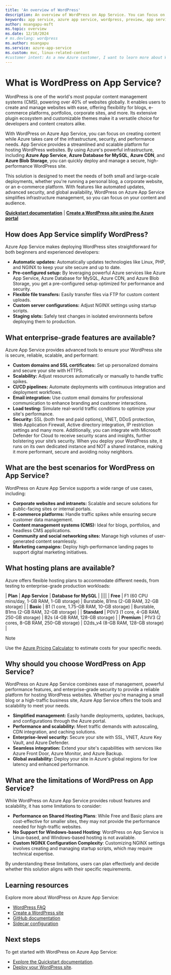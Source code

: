 ```yaml
---
title: 'An overview of WordPress'
description: An overview of WordPress on App Service. You can focus on creating WP content while Azure takes care of the infrastructure, security, and performance needs.
keywords: app service, azure app service, wordpress, preview, app service on linux, plugins, mysql flexible server, wordpress on linux, php
author: msangapu-msft
ms.topic: overview
ms.date: 12/10/2024
# ms.devlang: wordpress
ms.author: msangapu
ms.service: azure-app-service
ms.custom: mvc, linux-related-content
#customer intent: As a new Azure customer, I want to learn more about WordPress on App Service so that I can build an effective WP site.
---
```


# What is WordPress on App Service?

WordPress is one of the world's most popular content management systems (CMS), powering over 40% of websites globally. It enables users to create and manage websites with ease, offering flexibility for blogs, e-commerce platforms, portfolios, corporate sites, and more. Its extensive plugin ecosystem and customizable themes make it a versatile choice for developers and content creators alike.

With WordPress on Azure App Service, you can focus on creating content while Azure takes care of the infrastructure, security, and performance needs. App Service provides a streamlined and scalable platform for hosting WordPress websites. By using Azure's powerful infrastructure, including **Azure App Service**, **Azure Database for MySQL**, **Azure CDN**, and **Azure Blob Storage**, you can quickly deploy and manage a secure, high-performance WordPress site.

This solution is designed to meet the needs of both small and large-scale deployments, whether you're running a personal blog, a corporate website, or an e-commerce platform. With features like automated updates, advanced security, and global availability, WordPress on Azure App Service simplifies infrastructure management, so you can focus on your content and audience.

[**Quickstart documentation**](quickstart-wordpress.md) | [**Create a WordPress site using the Azure portal**](https://portal.azure.com/#create/WordPress.WordPress)

## How does App Service simplify WordPress?

Azure App Service makes deploying WordPress sites straightforward for both beginners and experienced developers:

- **Automatic updates:** Automatically updates technologies like Linux, PHP, and NGINX to keep your site secure and up to date.
- **Pre-configured setup:** By leveraging powerful Azure services like Azure App Service, Azure Database for MySQL, Azure CDN, and Azure Blob Storage, you get a pre-configured setup optimized for performance and security.
- **Flexible file transfers:** Easily transfer files via FTP for custom content uploads.
- **Custom server configurations:** Adjust NGINX settings using startup scripts.
- **Staging slots:** Safely test changes in isolated environments before deploying them to production.

## What enterprise-grade features are available?

Azure App Service provides advanced tools to ensure your WordPress site is secure, reliable, scalable, and performant:

- **Custom domains and SSL certificates:** Set up personalized domains and secure your site with HTTPS.
- **Scalability:** Adjust resources automatically or manually to handle traffic spikes.
- **CI/CD pipelines:** Automate deployments with continuous integration and deployment workflows.
- **Email integration:** Use custom email domains for professional communication to enhance branding and customer interactions.
- **Load testing:** Simulate real-world traffic conditions to optimize your site's performance.
- **Security:** SSL (both free and paid options), VNET, DDoS protection, Web Application Firewall, Active directory integration, IP restriction settings and many more. Additionally, you can integrate with Microsoft  Defender for Cloud to receive security scans and insights, further bolstering your site’s security.  When you deploy your WordPress site, it runs on its own dedicated instance and NOT a shared instance, making it more performant, secure and avoiding noisy neighbors.  


## What are the best scenarios for WordPress on App Service?

WordPress on Azure App Service supports a wide range of use cases, including:

- **Corporate websites and intranets:** Scalable and secure solutions for public-facing sites or internal portals.
- **E-commerce platforms:** Handle traffic spikes while ensuring secure customer data management.
- **Content management systems (CMS):** Ideal for blogs, portfolios, and headless CMS applications.
- **Community and social networking sites:** Manage high volumes of user-generated content seamlessly.
- **Marketing campaigns:** Deploy high-performance landing pages to support digital marketing initiatives.


## What hosting plans are available?

Azure offers flexible hosting plans to accommodate different needs, from testing to enterprise-grade production workloads:

| **Plan**      | **App Service**                          | **Database for MySQL**                          |
||||
| **Free**      | F1 (60 CPU mins/day, 1-GB RAM, 1-GB storage) | Burstable, B1ms (2-GB RAM, 32-GB storage)       |
| **Basic**     | B1 (1 core, 1.75-GB RAM, 10-GB storage)   | Burstable, B1ms (2-GB RAM, 32-GB storage)       |
| **Standard**  | P0V3 (1 core, 4-GB RAM, 250-GB storage)  | B2s (4-GB RAM, 128-GB storage)                  |
| **Premium**   | P1V3 (2 cores, 8-GB RAM, 250-GB storage) | D2ds_v4 (8-GB RAM, 128-GB storage)              |

> [!NOTE]
> Use the [Azure Pricing Calculator](https://azure.microsoft.com/pricing/calculator/) to estimate costs for your specific needs.


## Why should you choose WordPress on App Service?

WordPress on Azure App Service combines ease of management, powerful performance features, and enterprise-grade security to provide a reliable platform for hosting WordPress websites. Whether you're managing a small blog or a high-traffic business site, Azure App Service offers the tools and scalability to meet your needs.

- **Simplified management:** Easily handle deployments, updates, backups, and configurations through the Azure portal.
- **Performance and scalability:** Meet traffic demands with autoscaling, CDN integration, and caching solutions.
- **Enterprise-level security:** Secure your site with SSL, VNET, Azure Key Vault, and Azure Defender.
- **Seamless integration:** Extend your site's capabilities with services like Azure Front Door, Azure Monitor, and Azure Backup.
- **Global availability:** Deploy your site in Azure's global regions for low latency and enhanced performance.

## What are the limitations of WordPress on App Service?

While WordPress on Azure App Service provides robust features and scalability, it has some limitations to consider:

- **Performance on Shared Hosting Plans**: While Free and Basic plans are cost-effective for smaller sites, they may not provide the performance needed for high-traffic websites.
- **No Support for Windows-based Hosting**: WordPress on App Service is Linux-based, and Windows-based hosting is not available.
- **Custom NGINX Configuration Complexity**: Customizing NGINX settings involves creating and managing startup scripts, which may require technical expertise.

By understanding these limitations, users can plan effectively and decide whether this solution aligns with their specific requirements.

## Learning resources

Explore more about WordPress on Azure App Service:

- [WordPress FAQ](troubleshoot-wordpress.md)
- [Create a WordPress site](quickstart-wordpress.md)
- [GitHub documentation](https://github.com/Azure/wordpress-linux-appservice)
- [Sidecar configuration](tutorial-custom-container-sidecar.md)



## Next steps

To get started with WordPress on Azure App Service:

- [Explore the Quickstart documentation](quickstart-wordpress.md).
- [Deploy your WordPress site](https://azure.microsoft.com/get-started/).
